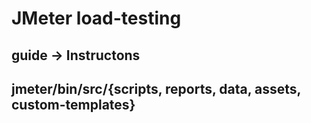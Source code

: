 # JMeter load-testing

## guide -> Instructons

## jmeter/bin/src/{scripts, reports, data, assets, custom-templates}
